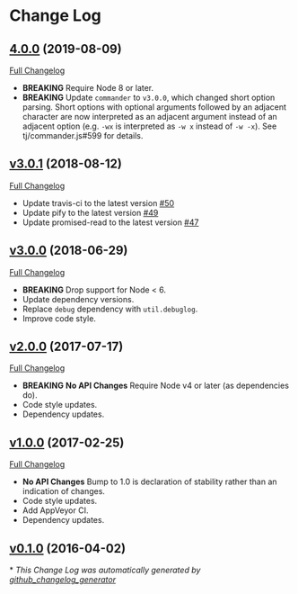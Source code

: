 # Change Log

## [4.0.0](https://github.com/kevinoid/travis-status/tree/4.0.0) (2019-08-09)
[Full Changelog](https://github.com/kevinoid/travis-status/compare/v3.0.1...4.0.0)

- **BREAKING** Require Node 8 or later.
- **BREAKING** Update `commander` to `v3.0.0`, which changed short option
  parsing.  Short options with optional arguments followed by an adjacent
  character are now interpreted as an adjacent argument instead of an adjacent
  option (e.g. `-wx` is interpreted as `-w x` instead of `-w -x`).  See
  tj/commander.js#599 for details.

## [v3.0.1](https://github.com/kevinoid/travis-status/tree/v3.0.1) (2018-08-12)
[Full Changelog](https://github.com/kevinoid/travis-status/compare/v3.0.0...v3.0.1)

- Update travis-ci to the latest version [\#50](https://github.com/kevinoid/travis-status/pull/50)
- Update pify to the latest version [\#49](https://github.com/kevinoid/travis-status/pull/49)
- Update promised-read to the latest version [\#47](https://github.com/kevinoid/travis-status/pull/47)

## [v3.0.0](https://github.com/kevinoid/travis-status/tree/v3.0.0) (2018-06-29)
[Full Changelog](https://github.com/kevinoid/travis-status/compare/v2.0.0...v3.0.0)

- **BREAKING** Drop support for Node < 6.
- Update dependency versions.
- Replace `debug` dependency with `util.debuglog`.
- Improve code style.

## [v2.0.0](https://github.com/kevinoid/travis-status/tree/v2.0.0) (2017-07-17)
[Full Changelog](https://github.com/kevinoid/travis-status/compare/v1.0.0...v2.0.0)

- **BREAKING** **No API Changes**  Require Node v4 or later (as dependencies
  do).
- Code style updates.
- Dependency updates.

## [v1.0.0](https://github.com/kevinoid/travis-status/tree/v1.0.0) (2017-02-25)
[Full Changelog](https://github.com/kevinoid/travis-status/compare/v0.1.0...v1.0.0)

- **No API Changes**  Bump to 1.0 is declaration of stability rather than an
  indication of changes.
- Code style updates.
- Add AppVeyor CI.
- Dependency updates.

## [v0.1.0](https://github.com/kevinoid/travis-status/tree/v0.1.0) (2016-04-02)


\* *This Change Log was automatically generated by [github_changelog_generator](https://github.com/skywinder/Github-Changelog-Generator)*
